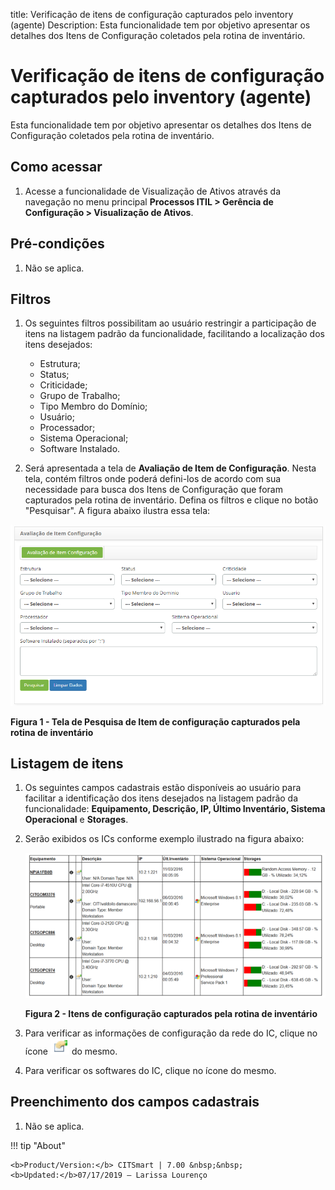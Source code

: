 title: Verificação de itens de configuração capturados pelo inventory (agente)
Description: Esta funcionalidade tem por objetivo apresentar os detalhes dos Itens de Configuração coletados pela rotina de
inventário.
# Verificação de itens de configuração capturados pelo inventory (agente)

Esta funcionalidade tem por objetivo apresentar os detalhes dos Itens de Configuração coletados pela rotina de inventário.

Como acessar
--------------

1. Acesse a funcionalidade de Visualização de Ativos através da navegação no menu principal 
**Processos ITIL > Gerência de Configuração > Visualização de Ativos**.

Pré-condições
---------------

1. Não se aplica.

Filtros
---------

1. Os seguintes filtros possibilitam ao usuário restringir a participação de itens na listagem padrão da funcionalidade, 
facilitando a localização dos itens desejados:

    - Estrutura;
    - Status;
    - Criticidade;
    - Grupo de Trabalho;
    - Tipo Membro do Domínio;
    - Usuário;
    - Processador;
    - Sistema Operacional;
    - Software Instalado.
    
2. Será apresentada a tela de **Avaliação de Item de Configuração**. Nesta tela, contém filtros onde poderá defini-los de acordo 
com sua necessidade para busca dos Itens de Configuração que foram capturados pela rotina de inventário. Defina os filtros e 
clique no botão "Pesquisar". A figura abaixo ilustra essa tela:

![Pesquisa](images/Iventory.img1.png)

**Figura 1 - Tela de Pesquisa de Item de configuração capturados pela rotina de inventário**

Listagem de itens
------------------

1. Os seguintes campos cadastrais estão disponíveis ao usuário para facilitar a identificação dos itens desejados na listagem 
padrão da funcionalidade: **Equipamento, Descrição, IP, Último Inventário, Sistema Operacional** e **Storages**.

2. Serão exibidos os ICs conforme exemplo ilustrado na figura abaixo:

    ![Capturado](images/Iventory.img2.png)
    
    **Figura 2 - Itens de configuração capturados pela rotina de inventário**
    
3. Para verificar as informações de configuração da rede do IC, clique no ícone ![simbolo](images/Iventory-simb.png) do mesmo.

4. Para verificar os softwares do IC, clique no ícone do mesmo.

Preenchimento dos campos cadastrais
------------------------------------

1. Não se aplica.

!!! tip "About"

    <b>Product/Version:</b> CITSmart | 7.00 &nbsp;&nbsp;
    <b>Updated:</b>07/17/2019 – Larissa Lourenço
